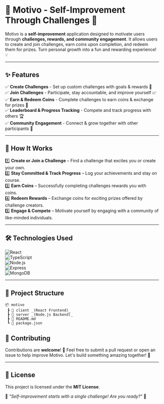 # 🌟 Motivo - Self-Improvement Through Challenges 🚀

Motivo is a **self-improvement** application designed to motivate users through **challenges, rewards, and community engagement**. It allows users to create and join challenges, earn coins upon completion, and redeem them for prizes. Turn personal growth into a fun and rewarding experience! 💡

---

## ✨ Features

✅ **Create Challenges** - Set up custom challenges with goals & rewards 🎯  
✅ **Join Challenges** - Participate, stay accountable, and improve yourself 📈  
✅ **Earn & Redeem Coins** - Complete challenges to earn coins & exchange for prizes 🎁  
✅ **Leaderboard & Progress Tracking** - Compete and track progress with others 🏆  
✅ **Community Engagement** - Connect & grow together with other participants 🤝  

---

## 🚀 How It Works

1️⃣ **Create or Join a Challenge** – Find a challenge that excites you or create your own.  
2️⃣ **Stay Committed & Track Progress** – Log your achievements and stay on course.  
3️⃣ **Earn Coins** – Successfully completing challenges rewards you with coins.  
4️⃣ **Redeem Rewards** – Exchange coins for exciting prizes offered by challenge creators.  
5️⃣ **Engage & Compete** – Motivate yourself by engaging with a community of like-minded individuals.  

---

## 🛠️ Technologies Used

![React](https://img.shields.io/badge/Frontend-React-blue?style=for-the-badge&logo=react)  
![TypeScript](https://img.shields.io/badge/Language-TypeScript-blue?style=for-the-badge&logo=typescript)  
![Node.js](https://img.shields.io/badge/Backend-Node.js-green?style=for-the-badge&logo=node.js)  
![Express](https://img.shields.io/badge/Server-Express.js-lightgrey?style=for-the-badge&logo=express)  
![MongoDB](https://img.shields.io/badge/Database-MongoDB-success?style=for-the-badge&logo=mongodb)  

---

## 📂 Project Structure

```
📦 motivo  
 ┣ 📂 client _(React Frontend)_  
 ┣ 📂 server _(Node.js Backend)_  
 ┣ 📜 README.md  
 ┗ 📜 package.json  
```



## 🤝 Contributing
Contributions are **welcome**! 💙 Feel free to submit a pull request or open an issue to help improve Motivo. Let's build something amazing together! 🚀

---

## 📜 License
This project is licensed under the **MIT License**.

📢 _"Self-improvement starts with a single challenge! Are you ready?"_ 🌟
